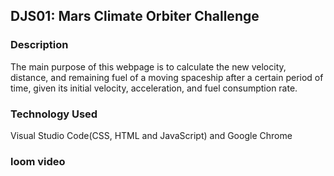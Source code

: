 ## DJS01: Mars Climate Orbiter Challenge
### Description 
The main purpose of this webpage is to calculate the new velocity, distance, and remaining fuel of a moving spaceship after a certain period of time, given its initial velocity, acceleration, and fuel consumption rate.
### Technology Used
Visual Studio Code(CSS, HTML and JavaScript) and Google Chrome 
### loom video 
